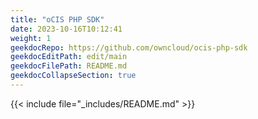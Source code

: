 ```yaml
---
title: "oCIS PHP SDK"
date: 2023-10-16T10:12:41
weight: 1
geekdocRepo: https://github.com/owncloud/ocis-php-sdk
geekdocEditPath: edit/main
geekdocFilePath: README.md
geekdocCollapseSection: true
---
```


{{< include file="_includes/README.md" >}}
